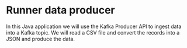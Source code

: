 # Runner data producer
In this Java application we will use the Kafka Producer API to ingest data into a Kafka topic.
We will read a CSV file and convert the records into a JSON and produce the data.
